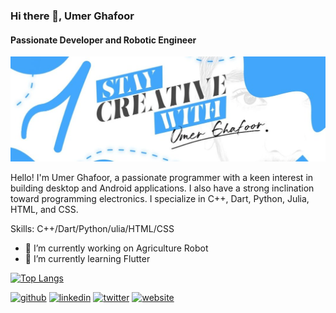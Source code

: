 ### Hi there 👋, Umer Ghafoor
#### Passionate Developer and Robotic Engineer
![Passionate Robotic Engineer and Programmer](1080x360.jpg)

Hello! I'm Umer Ghafoor, a passionate programmer with a keen interest in building desktop and Android applications. I also have a strong inclination toward programming electronics. I specialize in C++, Dart, Python, Julia, HTML, and CSS.

Skills: C++/Dart/Python/ulia/HTML/CSS

- 🔭 I’m currently working on Agriculture Robot 
- 🌱 I’m currently learning Flutter 

[![Top Langs](https://github-readme-stats.vercel.app/api/top-langs/?username=umerghafoor)](https://github.com/anuraghazra/github-readme-stats)

[<img src='https://cdn.jsdelivr.net/npm/simple-icons@3.0.1/icons/github.svg' alt='github' height='20'>](https://github.com/umerghafoor)  [<img src='https://cdn.jsdelivr.net/npm/simple-icons@3.0.1/icons/linkedin.svg' alt='linkedin' height='20'>](https://www.linkedin.com/in/umerghafoor/)  [<img src='https://cdn.jsdelivr.net/npm/simple-icons@3.0.1/icons/twitter.svg' alt='twitter' height='20'>](https://twitter.com/Mumerghafoor)  [<img src='https://cdn.jsdelivr.net/npm/simple-icons@3.0.1/icons/icloud.svg' alt='website' height='20'>](umerghafoor.com)  

